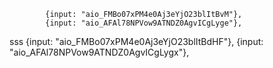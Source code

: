 
			{input: "aio_FMBo07xPM4e0Aj3eYjO23blItBvM"},
			{input: "aio_AFAl78NPVow9ATNDZ0AgvICgLyge"},


     
sss
			{input: "aio_FMBo07xPM4e0Aj3eYjO23blItBdHF"},
			{input: "aio_AFAl78NPVow9ATNDZ0AgvICgLygx"},
  
